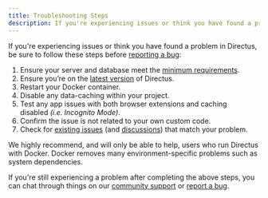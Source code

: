 ```yaml
---
title: Troubleshooting Steps
description: If you're experiencing issues or think you have found a problem in Directus, be sure to follow these steps.
---
```


If you're experiencing issues or think you have found a problem in Directus, be sure to follow these steps before [reporting a bug](/community/reporting-and-support/bug-reporting):

1. Ensure your server and database meet the [minimum requirements](/self-hosting/requirements).
2. Ensure you’re on the [latest version](https://github.com/directus/directus/releases/latest) of Directus.
3. Restart your Docker container. 
4. Disable any data-caching within your project.
5. Test any app issues with both browser extensions and caching disabled *(i.e. Incognito Mode)*.
6. Confirm the issue is not related to your own custom code.
7. Check for [existing issues](https://github.com/directus/directus/issues?q=is%3Aissue) (and [discussions](https://github.com/directus/directus/discussions)) that match your problem.

We highly recommend, and will only be able to help, users who run Directus with Docker. Docker removes many environment-specific problems such as system dependencies. 

If you're still experiencing a problem after completing the above steps, you can chat through things on our [community support](/community/reporting-and-support/customer-support) or [report a bug](/community/reporting-and-support/bug-reporting).
